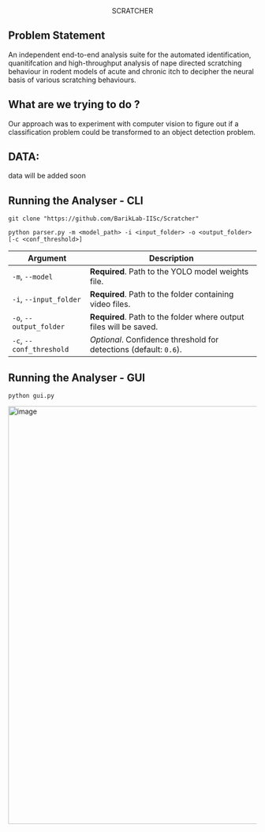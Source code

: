 <center> SCRATCHER </center>

## Problem Statement
An independent end-to-end analysis suite for the automated identification, quanitifcation and high-throughput analysis of nape directed scratching behaviour in rodent models of acute and chronic itch to decipher the neural basis of various scratching behaviours.

## What are we trying to do ?
Our approach was to experiment with computer vision to figure out if a classification problem could be transformed to an object detection problem. 

## DATA:
data will be added soon

## Running the Analyser - CLI
    git clone "https://github.com/BarikLab-IISc/Scratcher"

    python parser.py -m <model_path> -i <input_folder> -o <output_folder> [-c <conf_threshold>]

| Argument               | Description                                                                 |
|------------------------|-----------------------------------------------------------------------------|
| `-m`, `--model`        | **Required**. Path to the YOLO model weights file.                          |
| `-i`, `--input_folder` | **Required**. Path to the folder containing video files.                    |
| `-o`, `--output_folder`| **Required**. Path to the folder where output files will be saved.          |
| `-c`, `--conf_threshold`| *Optional*. Confidence threshold for detections (default: `0.6`).          |

## Running the Analyser - GUI
    python gui.py

<img width="847" alt="image" src="https://github.com/user-attachments/assets/8c90c569-48f9-4119-8470-b8f50e791963" />




